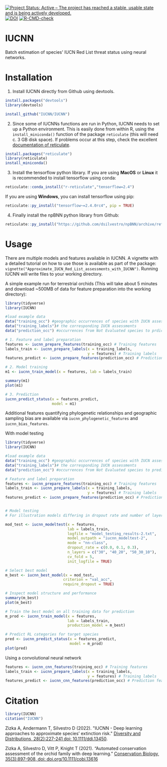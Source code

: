 <!-- badges: start -->
[![Project Status: Active – The project has reached a stable, usable state and is being actively developed.](https://www.repostatus.org/badges/latest/active.svg)](https://www.repostatus.org/#active)
[![DOI](https://zenodo.org/badge/293626039.svg)](https://zenodo.org/badge/latestdoi/293626039)
[![R-CMD-check](https://github.com/azizka/IUCNN/workflows/R-CMD-check/badge.svg)](https://github.com/azizka/IUCNN/actions)
<!-- badges: end -->


# IUCNN
Batch estimation of species' IUCN Red List threat status using neural networks.

# Installation
1. Install IUCNN directly from Github using devtools. 
```r
install.packages("devtools")
library(devtools)

install_github("IUCNN/IUCNN")
```

2. Since some of IUCNNs functions are run in Python, IUCNN needs to set up a Python environment. This is easily done from within R, using the `install_miniconda()` function of the package `reticulate` (this will need c. 3 GB disk space).
If problems occur at this step, check the excellent [documentation of reticulate](https://rstudio.github.io/reticulate/index.html).
```r
install.packages("reticulate")
library(reticulate)
install_miniconda()
```


3. Install the tensorflow python library. If you are using **MacOS** or **Linux** it is recommended to install tensorflow using conda:
```r
reticulate::conda_install("r-reticulate","tensorflow=2.4")
```

If you are using **Windows**, you can install tensorflow using pip:

```r
reticulate::py_install("tensorflow~=2.4.0rc4", pip = TRUE)
```

4. Finally install the npBNN python library from Github:

```r
reticulate::py_install("https://github.com/dsilvestro/npBNN/archive/refs/tags/v0.1.11.tar.gz", pip = TRUE)
```

# Usage
There are multiple models and features available in IUCNN. A vignette with a detailed tutorial on how to use those is available as part of the package: `vignette("Approximate_IUCN_Red_List_assessments_with_IUCNN")`. Running IUCNN will write files to your working directory.

A simple example run for terrestrial orchids (This will take about 5 minutes and download ~500MB of data for feature preparation into the working directory):

```r
library(tidyverse)
library(IUCNN)

#load example data 
data("training_occ") #geographic occurrences of species with IUCN assessment
data("training_labels")# the corresponding IUCN assessments
data("prediction_occ") #occurrences from Not Evaluated species to prdict

# 1. Feature and label preparation
features <- iucnn_prepare_features(training_occ) # Training features
labels_train <- iucnn_prepare_labels(x = training_labels,
                                     y = features) # Training labels
features_predict <- iucnn_prepare_features(prediction_occ) # Prediction features

# 2. Model training
m1 <- iucnn_train_model(x = features, lab = labels_train)

summary(m1)
plot(m1)

# 3. Prediction
iucnn_predict_status(x = features_predict,
                     model = m1)
```
Additional features quantifying phylogenetic relationships and geographic sampling bias are available via `iucnn_phylogenetic_features` and `iucnn_bias_features`.


With model testing

```r
library(tidyverse)
library(IUCNN)

#load example data 
data("training_occ") #geographic occurrences of species with IUCN assessment
data("training_labels")# the corresponding IUCN assessments
data("prediction_occ") #occurrences from Not Evaluated species to predict

# Feature and label preparation
features <- iucnn_prepare_features(training_occ) # Training features
labels_train <- iucnn_prepare_labels(x = training_labels,
                                     y = features) # Training labels
features_predict <- iucnn_prepare_features(prediction_occ) # Prediction features


# Model testing
# For illustration models differing in dropout rate and number of layers

mod_test <- iucnn_modeltest(x = features,
                            lab = labels_train,
                            logfile = "model_testing_results-2.txt",
                            model_outpath = "iucnn_modeltest-2",
                            mode = "nn-class",
                            dropout_rate = c(0.0, 0.1, 0.3),
                            n_layers = c("30", "40_20", "50_30_10"),
                            cv_fold = 5,
                            init_logfile = TRUE)

# Select best model
m_best <- iucnn_best_model(x = mod_test,
                          criterion = "val_acc",
                          require_dropout = TRUE)

# Inspect model structure and performance
summary(m_best)
plot(m_best)

# Train the best model on all training data for prediction
m_prod <- iucnn_train_model(x = features,
                            lab = labels_train,
                            production_model = m_best)

# Predict RL categories for target species
pred <- iucnn_predict_status(x = features_predict,
                             model = m_prod)
plot(pred)

```

Using a convolutional neural network

```r
features <- iucnn_cnn_features(training_occ) # Training features
labels_train <- iucnn_prepare_labels(x = training_labels,
                                     y = features) # Training labels
features_predict <- iucnn_cnn_features(prediction_occ) # Prediction features

```

# Citation
```r
library(IUCNN)
citation("IUCNN")
```

Zizka A, Andermann T, Silvestro D (2022). "IUCNN - Deep learning approaches to approximate species’ extinction risk." [Diversity and Distributions, 28(2):227-241 doi: 10.1111/ddi.13450](https://doi.org/10.1111/ddi.13450). 

Zizka A, Silvestro D, Vitt P, Knight T (2021). “Automated conservation assessment of the orchid family with deep
learning.” [Conservation Biology, 35(3):897-908, doi: doi.org/10.1111/cobi.13616](https://doi.org/doi.org/10.1111/cobi.13616)

